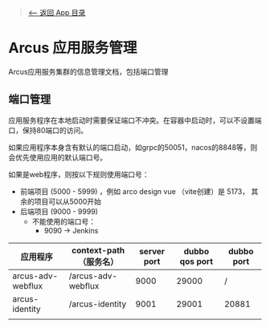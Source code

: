 > [<-- 返回 App 目录](./README.md)

# Arcus 应用服务管理

Arcus应用服务集群的信息管理文档，包括端口管理



## 端口管理

应用服务程序在本地启动时需要保证端口不冲突。在容器中启动时，可以不设置端口，保持80端口的访问。

如果应用程序本身含有默认的端口启动，如grpc的50051，nacos的8848等，则会优先使用应用的默认端口号。

如果是web程序，则按以下规则使用端口号：

- 前端项目 (5000 - 5999) ，例如 arco design vue （vite创建）是 5173， 其余的项目可以从5000开始
- 后端项目 (9000 - 9999)
  - 不能使用的端口号：
    - 9090 -> Jenkins 

| 应用程序          | context-path（服务名） | server port | dubbo qos port | dubbo port |
| ----------------- | ---------------------- |-------------|----------------|-------|
| arcus-adv-webflux | /arcus-adv-webflux     | 9000        | 29000          | /     |
| arcus-identity    | /arcus-identity        | 9001        | 29001          | 20881 |
|                   |                        |             |                |       |


